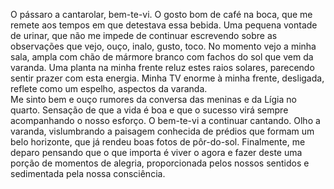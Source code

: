 O pássaro a cantarolar, bem-te-vi. O gosto bom de café na boca, que me remete aos tempos em que detestava essa bebida. Uma pequena vontade de urinar, que não me impede de continuar escrevendo sobre as observações que vejo, ouço, inalo, gusto, toco. 
No momento vejo a minha sala, ampla com chão de mármore branco com fachos do sol que vem da varanda.  Uma planta na minha frente reluz estes raios solares, parecendo sentir prazer com esta energia. 
Minha TV enorme à minha frente, desligada, reflete como um espelho, aspectos da varanda.   
Me sinto bem e ouço rumores da conversa das meninas e da Lígia no quarto.
Sensação de que a vida é boa e que o sucesso virá sempre acompanhando o nosso esforço.
O bem-te-vi a continuar cantando. Olho a varanda, vislumbrando a paisagem conhecida de prédios que formam um belo horizonte, que já rendeu boas fotos de pôr-do-sol.
Finalmente, me deparo pensando que o que importa é viver o agora e fazer deste uma porção de momentos de alegria, proporcionada pelos nossos sentidos e sedimentada pela nossa consciência.

